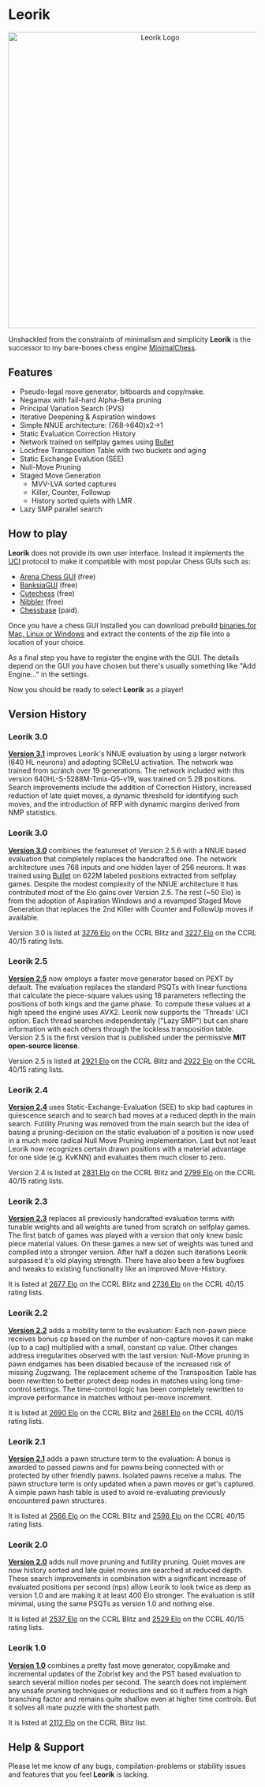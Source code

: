 # Leorik
<p align="center">
<img src="https://github.com/lithander/Leorik/blob/master/Leorik.Logo.png" alt="Leorik Logo" width="600"/>
</p>

Unshackled from the constraints of minimalism and simplicity **Leorik** is the successor to my bare-bones chess engine [MinimalChess](https://github.com/lithander/MinimalChessEngine).

## Features
* Pseudo-legal move generator, bitboards and copy/make.
* Negamax with fail-hard Alpha-Beta pruning
* Principal Variation Search (PVS)
* Iterative Deepening & Aspiration windows
* Simple NNUE architecture: (768->640)x2->1
* Static Evaluation Correction History
* Network trained on selfplay games using [Bullet](https://github.com/jw1912/bullet)
* Lockfree Transposition Table with two buckets and aging
* Static Exchange Evalution (SEE)
* Null-Move Pruning
* Staged Move Generation
	- MVV-LVA sorted captures
	- Killer, Counter, Followup
	- History sorted quiets with LMR
* Lazy SMP parallel search

## How to play

**Leorik** does not provide its own user interface. Instead it implements the [UCI](https://en.wikipedia.org/wiki/Universal_Chess_Interface) protocol to make it compatible with most popular Chess GUIs such as:
* [Arena Chess GUI](http://www.playwitharena.de/) (free)
* [BanksiaGUI](https://banksiagui.com/) (free)
* [Cutechess](https://cutechess.com/) (free)
* [Nibbler](https://github.com/fohristiwhirl/nibbler/releases) (free)
* [Chessbase](https://chessbase.com/) (paid).

Once you have a chess GUI installed you can download prebuild [binaries for Mac, Linux or Windows](https://github.com/lithander/Leorik/releases/) and extract the contents of the zip file into a location of your choice.

As a final step you have to register the engine with the GUI. The details depend on the GUI you have chosen but there's usually something like "Add Engine..." in the settings.

Now you should be ready to select **Leorik** as a player!

## Version History
### Leorik 3.0
[__Version 3.1__](https://github.com/lithander/Leorik/releases/tag/3.1) improves Leorik's NNUE evaluation by using a larger network (640 HL neurons) and adopting SCReLU activation. The network was trained from scratch over 19 generations. The network included with this version 640HL-S-5288M-Tmix-Q5-v19, was trained on 5.2B positions. Search improvements include the addition of Correction History, increased reduction of late quiet moves, a dynamic threshold for identifying such moves, and the introduction of RFP with dynamic margins derived from NMP statistics.

### Leorik 3.0
[__Version 3.0__](https://github.com/lithander/Leorik/releases/tag/3.0) combines the featureset of Version 2.5.6 with a NNUE based evaluation that completely replaces the handcrafted one. The network architecture uses 768 inputs and one hidden layer of 256 neurons. It was trained using [Bullet](https://github.com/jw1912/bullet) on 622M labeled positions extracted from selfplay games. Despite the modest complexity of the NNUE architecture it has contributed most of the Elo gains over Version 2.5. The rest (~50 Elo) is from the adoption of Aspiration Windows and a revamped Staged Move Generation that replaces the 2nd Killer with Counter and FollowUp moves if available.

Version 3.0 is listed at [3276 Elo](https://computerchess.org.uk/ccrl/4040/cgi/engine_details.cgi?print=Details&each_game=0&eng=Leorik%203.0%2064-bit#Leorik_3_0_64-bit) on the CCRL Blitz and [3227 Elo](https://computerchess.org.uk/ccrl/4040/cgi/engine_details.cgi?print=Details&each_game=0&eng=Leorik%203.0%2064-bit#Leorik_3_0_64-bit) on the CCRL 40/15 rating lists.

### Leorik 2.5
[__Version 2.5__](https://github.com/lithander/Leorik/releases/tag/2.5) now employs a faster move generator based on PEXT by default. The evaluation replaces the standard PSQTs with linear functions that calculate the piece-square values using 18 parameters reflecting the positions of both kings and the game phase. To compute these values at a high speed the engine uses AVX2. Leorik now supports the 'Threads' UCI option. Each thread searches independentaly ("Lazy SMP") but can share information with each others through the lockless transposition table.
Version 2.5 is the first version that is published under the permissive **MIT open-source license**. 

Version 2.5 is listed at [2921 Elo](https://computerchess.org.uk/ccrl/404/cgi/engine_details.cgi?print=Details&each_game=1&eng=Leorik%202.5%2064-bit#Leorik_2_5_64-bit) on the CCRL Blitz and [2922 Elo](https://computerchess.org.uk/ccrl/4040/cgi/engine_details.cgi?match_length=30&each_game=0&print=Details&each_game=0&eng=Leorik%202.5%2064-bit#Leorik_2_5_64-bit) on the CCRL 40/15 rating lists.

### Leorik 2.4
[__Version 2.4__](https://github.com/lithander/Leorik/releases/tag/2.4) uses Static-Exchange-Evaluation (SEE) to skip bad captures in quiescence search and to search bad moves at a reduced depth in the main search. Futility Pruning was removed from the main search but the idea of basing a pruning-decision on the static evaluation of a position is now used in a much more radical Null Move Pruning implementation. Last but not least Leorik now recognizes certain drawn positions with a material advantage for one side (e.g. KvKNN) and evaluates them much closer to zero.

Version 2.4 is listed at [2831 Elo](http://computerchess.org.uk/ccrl/404/cgi/engine_details.cgi?match_length=30&each_game=1&print=Details&each_game=1&eng=Leorik%202.4%2064-bit#Leorik_2_4_64-bit) on the CCRL Blitz and [2799 Elo](http://computerchess.org.uk/ccrl/4040/cgi/engine_details.cgi?print=Details&each_game=0&eng=Leorik%202.4%2064-bit#Leorik_2_4_64-bit) on the CCRL 40/15 rating lists.

### Leorik 2.3
[__Version 2.3__](https://github.com/lithander/Leorik/releases/tag/2.3) replaces all previously handcrafted evaluation terms with tunable weights and all weights are tuned from scratch on selfplay games.
The first batch of games was played with a version that only knew basic piece material values. On these games a new set of weights was tuned and compiled into a stronger version. After half a dozen such iterations Leorik surpassed it's old playing strength.
There have also been a few bugfixes and tweaks to existing functionality like an improved Move-History. 

It is listed at [2677 Elo](http://computerchess.org.uk/ccrl/404/cgi/engine_details.cgi?match_length=30&each_game=1&print=Details&each_game=1&eng=Leorik%202.3%2064-bit#Leorik_2_3_64-bit) on the CCRL Blitz and [2736 Elo](http://computerchess.org.uk/ccrl/4040/cgi/engine_details.cgi?print=Details&each_game=0&eng=Leorik%202.3%2064-bit#Leorik_2_3_64-bit) on the CCRL 40/15 rating lists.

### Leorik 2.2
[__Version 2.2__](https://github.com/lithander/Leorik/releases/tag/2.2) adds a mobility term to the evaluation: Each  non-pawn piece receives bonus cp based on the number of non-capture moves it can make (up to a cap) multiplied with a small, constant cp value. Other changes address irregularities observed with the last version: Null-Move pruning in pawn endgames has been disabled because of the increased risk of missing Zugzwang. The replacement scheme of the Transposition Table has been rewritten to better protect deep nodes in matches using long time-control settings. The time-control logic has been completely rewritten to improve performance in matches without per-move increment. 

It is listed at [2690 Elo](https://computerchess.org.uk//ccrl/404/cgi/engine_details.cgi?match_length=30&each_game=1&print=Details&each_game=1&eng=Leorik%202.2%2064-bit#Leorik_2_2_64-bit) on the CCRL Blitz and [2681 Elo](https://computerchess.org.uk/ccrl/4040/cgi/engine_details.cgi?print=Details&each_game=1&eng=Leorik%202.2%2064-bit#Leorik_2_2_64-bit) on the CCRL 40/15 rating lists.

### Leorik 2.1
[__Version 2.1__](https://github.com/lithander/Leorik/releases/tag/2.1) adds a pawn structure term to the evaluation: A bonus is awarded to passed pawns and for pawns being connected with or protected by other friendly pawns. Isolated pawns receive a malus. The pawn structure term is only updated when a pawn moves or get's captured. A simple pawn hash table is used to avoid re-evaluating previously encountered pawn structures. 

It is listed at [2566 Elo](https://computerchess.org.uk/ccrl/404/cgi/engine_details.cgi?match_length=30&each_game=1&print=Details&each_game=1&eng=Leorik%202.1%2064-bit#Leorik_2_1_64-bit) on the CCRL Blitz and [2598 Elo](https://computerchess.org.uk/ccrl/4040/cgi/engine_details.cgi?print=Details&each_game=1&eng=Leorik%202.1%2064-bit#Leorik_2_1_64-bit) on the CCRL 40/15 rating lists.

### Leorik 2.0
[__Version 2.0__](https://github.com/lithander/Leorik/releases/tag/2.0) adds null move pruning and futility pruning. Quiet moves are now history sorted and late quiet moves are searched at reduced depth. These search improvements in combination with a significant increase of evaluated positions per second (nps) allow Leorik to look twice as deep as version 1.0 and are making it at least 400 Elo stronger. The evaluation is still minimal, using the same PSQTs as version 1.0 and nothing else. 

It is listed at [2537 Elo](https://computerchess.org.uk/ccrl/404/cgi/engine_details.cgi?match_length=30&each_game=1&print=Details&each_game=1&eng=Leorik%202.0.2%2064-bit#Leorik_2_0_2_64-bit) on the CCRL Blitz and [2529 Elo](https://computerchess.org.uk/ccrl/4040/cgi/engine_details.cgi?match_length=30&each_game=1&print=Details&each_game=1&eng=Leorik%202.0%2064-bit#Leorik_2_0_64-bit) on the CCRL 40/15 rating lists.

### Leorik 1.0
[__Version 1.0__](https://github.com/lithander/Leorik/releases/tag/1.0) combines a pretty fast move generator, copy&make and incremental updates of the Zobrist key and the PST based evaluation to search several million nodes per second. The search does not implement any unsafe pruning techniques or reductions and so it suffers from a high branching factor and remains quite shallow even at higher time controls. But it solves all mate puzzle with the shortest path.

It is listed at [2112 Elo](https://computerchess.org.uk/ccrl/404/cgi/engine_details.cgi?eng=Leorik%201.0%2064-bit#Leorik_1_0_64-bit) on the CCRL Blitz list.

## Help & Support

Please let me know of any bugs, compilation-problems or stability issues and features that you feel **Leorik** is lacking.
